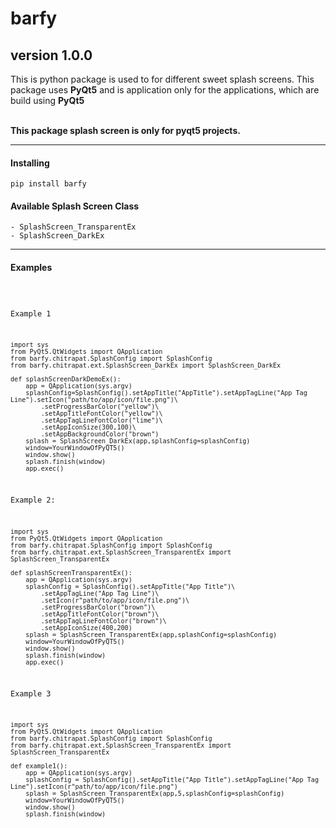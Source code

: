 # barfy
## version 1.0.0

This is python package is used to for different sweet splash screens. 
This package uses <b>PyQt5</b> and is application only for the applications,
which are build using <b>PyQt5</b>

<br><b>This package splash screen is only for pyqt5 projects.</b>

<hr>
<h4>Installing</h4>
<code>pip install barfy</code>



#### Available Splash Screen Class
    - SplashScreen_TransparentEx
    - SplashScreen_DarkEx

<hr>

#### Examples
<code>

Example 1

    import sys
    from PyQt5.QtWidgets import QApplication
    from barfy.chitrapat.SplashConfig import SplashConfig
    from barfy.chitrapat.ext.SplashScreen_DarkEx import SplashScreen_DarkEx

    def splashScreenDarkDemoEx():
        app = QApplication(sys.argv)
        splashConfig=SplashConfig().setAppTitle("AppTitle").setAppTagLine("App Tag Line").setIcon("path/to/app/icon/file.png")\
            .setProgressBarColor("yellow")\
            .setAppTitleFontColor("yellow")\
            .setAppTagLineFontColor("lime")\
            .setAppIconSize(300,100)\
            .setAppBackgroundColor("brown")
        splash = SplashScreen_DarkEx(app,splashConfig=splashConfig)
        window=YourWindowOfPyQT5()
        window.show()
        splash.finish(window)
        app.exec()

Example 2:

    import sys
    from PyQt5.QtWidgets import QApplication
    from barfy.chitrapat.SplashConfig import SplashConfig
    from barfy.chitrapat.ext.SplashScreen_TransparentEx import SplashScreen_TransparentEx

    def splashScreenTransparentEx():
        app = QApplication(sys.argv)
        splashConfig = SplashConfig().setAppTitle("App Title")\
            .setAppTagLine("App Tag Line")\
            .setIcon(r"path/to/app/icon/file.png")\
            .setProgressBarColor("brown")\
            .setAppTitleFontColor("brown")\
            .setAppTagLineFontColor("brown")\
            .setAppIconSize(400,200)
        splash = SplashScreen_TransparentEx(app,splashConfig=splashConfig)
        window=YourWindowOfPyQT5()
        window.show()
        splash.finish(window)
        app.exec()



Example 3

    import sys
    from PyQt5.QtWidgets import QApplication
    from barfy.chitrapat.SplashConfig import SplashConfig
    from barfy.chitrapat.ext.SplashScreen_TransparentEx import SplashScreen_TransparentEx

    def example1():
        app = QApplication(sys.argv)
        splashConfig = SplashConfig().setAppTitle("App Title").setAppTagLine("App Tag Line").setIcon(r"path/to/app/icon/file.png")
        splash = SplashScreen_TransparentEx(app,5,splashConfig=splashConfig)
        window=YourWindowOfPyQT5()
        window.show()
        splash.finish(window)

</code>



